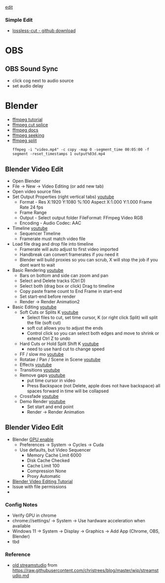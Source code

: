 [edit](https://github.com/2cld/netstack/edit/master/docs/portals/streamstudio/README.md)

### Simple Edit
- [lossless-cut - github download](https://github.com/mifi/lossless-cut)

# OBS
## OBS Sound Sync
- click cog next to audio source
- set audio delay

# Blender
- [ffmpeg tutorial](https://www.youtube.com/watch?v=MPV7JXTWPWI)
- [ffmpeg cut splice](https://superuser.com/questions/377343/cut-part-from-video-file-from-start-position-to-end-position-with-ffmpeg)
- [ffmpeg docs](https://ffmpeg.org/ffmpeg.html)
- [ffmpeg seeking](https://trac.ffmpeg.org/wiki/Seeking#Cuttingsmallsections)
- [ffmpeg split](https://youtu.be/Ij-IA24U6r8?t=228)
  ```
  ffmpeg -i "video.mp4" -c copy -map 0 -segment_time 00:05:00 -f segment -reset_timestamps 1 output%03d.mp4
  ```

## Blender Video Edit
- Open Blender
- File -> New -> Video Editing (or add new tab)
- Open video source files
- Set Output Properties (right vertical tabs) [youtube](https://youtu.be/1OpbKMSN61o?list=PLalVdRk2RC6qo7oHp5OO8e7RMe46nYdOY&t=266)
  - Format - Res X:1920 Y:1080 %:100 Aspect X:1.000 Y:1.000 Frame Rate 24 fps
  - Frame Range
  - Output - Select output folder FileFormat: FFmpeg Video RGB
  - Encoding - Audio Codec: AAC
- Timeline [youtube](https://youtu.be/1OpbKMSN61o?list=PLalVdRk2RC6qo7oHp5OO8e7RMe46nYdOY&t=448)
  - Sequencer Timeline
  - Framerate must match video file
- Load file drag and drop file into timeline
  - Framerate will auto adjust to first video imported
  - Handbreak can convert framerates if you need it
  - Blender will build proxies so you can scrub, X will stop the job if you dont want to wait
- Basic Rendering [youtube](https://youtu.be/1OpbKMSN61o?list=PLalVdRk2RC6qo7oHp5OO8e7RMe46nYdOY&t=808)
  - Bars on bottom and side can zoom and pan
  - Select and Delete tracks (Ctrl D)
  - Select both (drag box or click) Drag to timeline
  - Copy paste frame count to End Frame in start-end
  - Set start-end before render
  - Render -> Render Animation2
- Basic Editing [youtube](https://youtu.be/nKBB0BLXbw0?list=PLalVdRk2RC6qo7oHp5OO8e7RMe46nYdOY)
  - Soft Cuts or Splits K [youtube](https://youtu.be/nKBB0BLXbw0?list=PLalVdRk2RC6qo7oHp5OO8e7RMe46nYdOY&t=13)
    - Select files to cut, set time cursor, K (or right click Split) will split the file (soft cut)
    - soft cut allows you to adjust the ends
    - Control click so you can select both edges and move to shrink or extend Ctrl Z to undo
  - Hard Cuts or Hold Split Shift K [youtube](https://youtu.be/nKBB0BLXbw0?list=PLalVdRk2RC6qo7oHp5OO8e7RMe46nYdOY&t=115)
    - need to use hard cut to change speed
  - FF / slow mo [youtube](https://youtu.be/nKBB0BLXbw0?list=PLalVdRk2RC6qo7oHp5OO8e7RMe46nYdOY&t=223)
  - Rotatae / Pan / Scene in Scene [youtube](https://youtu.be/nKBB0BLXbw0?list=PLalVdRk2RC6qo7oHp5OO8e7RMe46nYdOY&t=281)
  - Effects [youtube](https://youtu.be/nKBB0BLXbw0?list=PLalVdRk2RC6qo7oHp5OO8e7RMe46nYdOY&t=539)
  - Transitions [youtube](https://youtu.be/5WhlRQky90w?list=PLalVdRk2RC6qo7oHp5OO8e7RMe46nYdOY)
  - Remove gaps [youtube](https://youtu.be/5WhlRQky90w?list=PLalVdRk2RC6qo7oHp5OO8e7RMe46nYdOY&t=235)
    - put time cursor in video
    - Press Backspace (not Delete, apple does not have backspace) all spaces forward in time will be collapsed
  - Crossfade [youtube](https://youtu.be/5WhlRQky90w?list=PLalVdRk2RC6qo7oHp5OO8e7RMe46nYdOY&t=311)
  - Demo Render [youtube](https://youtu.be/5WhlRQky90w?list=PLalVdRk2RC6qo7oHp5OO8e7RMe46nYdOY&t=537)
    - Set start and end point
    - Render -> Render Animation

## Blender Video Edit
- Blender [GPU enable](https://docs.blender.org/manual/en/latest/render/cycles/gpu_rendering.html)
  - Preferences -> System -> Cycles -> Cuda
  - Use defaults, but Video Sequencer
    - Memory Cache Limit 6000
    - Disk Cache Checked
    - Cache Limit 100
    - Compression None
    - Proxy Automatic
- [Blender Video Editing Tutorial](https://www.youtube.com/playlist?list=PLalVdRk2RC6qo7oHp5OO8e7RMe46nYdOY)
- Issue with file permissions
- 

### Config Notes
- Verify GPU in chrome
- chrome://settings/ -> System -> Use hardware acceleration when available
- Windows 11 -> System -> Display -> Graphics -> Add App (Chrome, OBS, Blender)
- tbd

### Reference
- [old streamstudio](./history) from https://raw.githubusercontent.com/christrees/blog/master/wip/streamstudio.md
